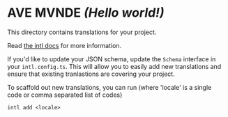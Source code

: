 # AVE MVNDE *(Hello world!)*

This directory contains translations for your project.

Read [the intl docs](https://intljs.com/docs) for more information.

If you'd like to update your JSON schema, update the `Schema` interface in your `intl.config.ts`.
This will allow you to easily add new translations and ensure that existing tranlastions are covering your project.

To scaffold out new translations, you can run (where 'locale' is a single code or comma separated list of codes)
```
intl add <locale>
```
